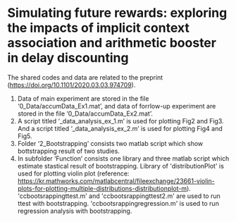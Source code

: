 # Simulating future rewards: exploring the impacts of implicit context association and arithmetic booster in delay discounting

The shared codes and data are related to the preprint (https://doi.org/10.1101/2020.03.03.974709).

1.  Data of main experiment are stored in the file ‘0_Data/accumData_Ex1.mat’, and data of forrlow-up experiment are stored in the file ‘0_Data/accumData_Ex2.mat’. 
2.	A script titled ‘_data_analysis_ex_1.m’ is used for plotting Fig2 and Fig3. And a script titled ‘_data_analysis_ex_2.m’ is used for plotting Fig4 and Fig5. 
3.	Folder ‘2_Bootstrapping’ consists  two matlab script which show bottstrapping result of two studies.
4.	In subfolder ‘Function’ consists  one library and three matlab script which estimate stastical result of bootstrapping. Library of 'distributionPlot' is used for plotting violin plot (reference: https://kr.mathworks.com/matlabcentral/fileexchange/23661-violin-plots-for-plotting-multiple-distributions-distributionplot-m). 'ccbootsrappingttest.m' and 'ccbootsrappingttest2.m' are used to run ttest with bootstrapping. 'ccbootsrappingregression.m' is used to run regression analysis with bootstrapping. 
